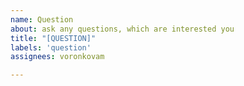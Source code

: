 ```yaml
---
name: Question
about: ask any questions, which are interested you
title: "[QUESTION]"
labels: 'question'
assignees: voronkovam

---
```


